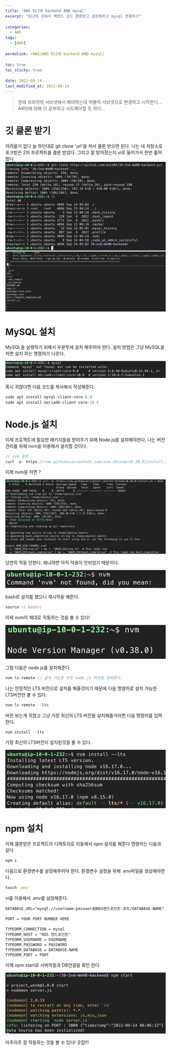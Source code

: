 ```yaml
---
title: "AWS EC2에 backend AND mysql"
excerpt: "EC2에 깃에서 백엔드 코드 클론받고 설정해주고 mysql 연결하기"

categories:
  - AWS
tags:
  - [AWS]

permalink: /AWS/AWS EC2에 backend AND mysql/

toc: true
toc_sticky: true

date: 2022-09-14
last_modified_at: 2022-09-14
---
```


> 원래 프라이빗 서브넷에서 해야하는데 퍼블릭 서브넷으로 변경하고 시작한다... AWS에 대해 더 공부하고 시도해야할 듯 하다...
# 깃 클론 받기
어려울거 없다 늘 하던대로 git clone 'url'을 쳐서 클론 받으면 된다. 나는 내 저장소로 포크받은 2차 프로젝트를 클론 받았다. 그리고 잘 받아졌는지 vi로 들어가서 한번 훑어 봤다.
![](../../assets/images/posts_img/AWS/EC2/2022-09-14-ec2-gitclone.png)
![](../../assets/images/posts_img/AWS/EC2/2022-09-14-cloneFileVi.png)

# MySQL 설치
MySQL을 실행하기 위해서 우분투에 설치 해주어야 한다. 설치 방법은 그냥 MySQL을 치면 설치 하는 명령어가 나온다.

![](../../assets/images/posts_img/AWS/EC2/2022-09-14-mysql-setup.png)

혹시 귀찮다면 다음 코드를 복사해서 작성해준다.

```javascript
sudo apt install mysql-client-core-8.0
sudo apt install mariadb-client-core-10.6
```

# Node.js 설치

이제 프로젝트에 필요한 패키지들을 받아주기 위해 Node.js를 설치해야한다. 나는 버전 관리를 위해 nvm을 이용해서 설치할 것이다.

```javascript
// nvm 설치
curl -o- https://raw.githubusercontent.com/nvm-sh/nvm/v0.38.0/install.sh | bash
```

이제 nvm을 치면 ?

![](../../assets/images/posts_img/AWS/EC2/2022-09-14-nvm1.png)

당연히 작동 안한다. 왜냐하면 아직 적용이 안되었기 때문이다.

![](../../assets/images/posts_img/AWS/EC2/2022-09-14-nvm2.png)

bash로 설치를 했으니 재시작을 해준다.

```javascript
source ~/.bashrc
```

이제 nvm이 제대로 작동하는 것을 볼 수 있다!

![](../../assets/images/posts_img/AWS/EC2/2022-09-14-nvm4.png)

그럼 다음은 node.js를 설치해준다.

```javascript
nvm ls-remote // 설치 가능한 모든 node.js 버전을 보여준다.
```

나는 안정적인 LTS 버전으로 설치를 해줄것이기 때문에 다음 명령어로 설치 가능한 LTS버전만 볼 수 있다.

```javascript
nvm ls-remote --lts
```

버전 보는게 귀찮고 그냥 가장 최신의 LTS 버전을 설치해줄거라면 다음 명령어를 입력한다.

```javascript
nvm install --lts
```

가장 최신의 LTS버전이 설치된것을 볼 수 있다.

![](../../assets/images/posts_img/AWS/EC2/2022-09-14-nodeLTS.png)

# npm 설치

이제 클론받은 프로젝트의 디렉토리로 이동해서 npm 설치를 해준다 명령어는 다음과 같다
```javascript
npm i
```

다음으로 환경변수를 설정해주어야 한다. 환경변수 설정을 위해 .env파일을 생성해야한다.
```javascript
touch .env
```

vi를 이용해서 .env를 설정해준다. 

```
DATABASE_URL="mysql://username:password@RDS엔드포인트:포트/DATABASE-NAME"

PORT = YOUR PORT NUMBER HERE

TYPEORM_CONNECTION = mysql
TYPEORM_HOST = "RDS 엔드포인트"
TYPEORM_USERNAME = USERNAME
TYPEORM_PASSWORD = PASSWORD
TYPEORM_DATABASE = DATABASE-NAME
TYPEORM_PORT = PORT
```

이제 npm start로 서버작동과 DB연결을 확인 한다.

![](../../assets/images/posts_img/AWS/EC2/2022-09-14-npmStart.png)

아주아주 잘 작동하는 것을 볼 수 있다! 굿쟙!!!